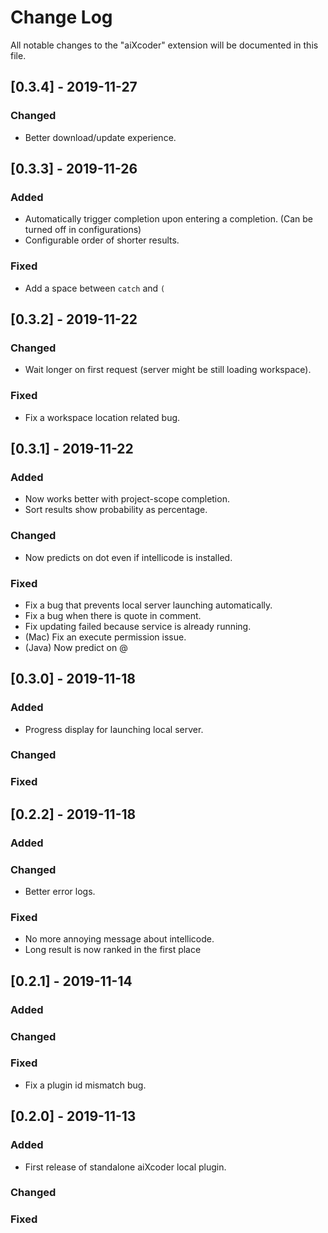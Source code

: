 # Change Log
All notable changes to the "aiXcoder" extension will be documented in this file.

## [0.3.4] - 2019-11-27

### Changed
- Better download/update experience.

## [0.3.3] - 2019-11-26

### Added
- Automatically trigger completion upon entering a completion. (Can be turned off in configurations)
- Configurable order of shorter results.

### Fixed
- Add a space between `catch` and `(`

## [0.3.2] - 2019-11-22

### Changed
- Wait longer on first request (server might be still loading workspace).

### Fixed
- Fix a workspace location related bug.

## [0.3.1] - 2019-11-22

### Added
- Now works better with project-scope completion.
- Sort results show probability as percentage.

### Changed
- Now predicts on dot even if intellicode is installed.

### Fixed
- Fix a bug that prevents local server launching automatically.
- Fix a bug when there is quote in comment.
- Fix updating failed because service is already running.
- (Mac) Fix an execute permission issue.
- (Java) Now predict on @

## [0.3.0] - 2019-11-18

### Added
- Progress display for launching local server.

### Changed

### Fixed

## [0.2.2] - 2019-11-18

### Added

### Changed
- Better error logs.

### Fixed
- No more annoying message about intellicode.
- Long result is now ranked in the first place

## [0.2.1] - 2019-11-14

### Added

### Changed

### Fixed
- Fix a plugin id mismatch bug.

## [0.2.0] - 2019-11-13

### Added
- First release of standalone aiXcoder local plugin.

### Changed

### Fixed
